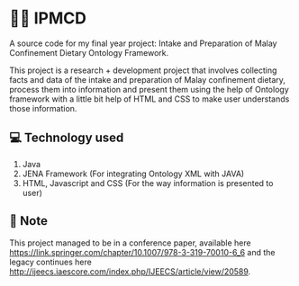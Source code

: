 # 🤰🏾 IPMCD
A source code for my final year project: Intake and Preparation of Malay Confinement Dietary Ontology Framework.

This project is a research + development project that involves collecting facts and data of the intake and preparation of Malay confinement dietary, process them into information and present them using the help of Ontology framework with  a little bit help of HTML and CSS to make user understands those information.

## 💻 Technology used
1. Java
2. JENA Framework (For integrating Ontology XML with JAVA)
3. HTML, Javascript and CSS (For the way information is presented to user)

## 💫 Note
This project managed to be in a conference paper, available here https://link.springer.com/chapter/10.1007/978-3-319-70010-6_6 and the legacy continues here http://ijeecs.iaescore.com/index.php/IJEECS/article/view/20589.
